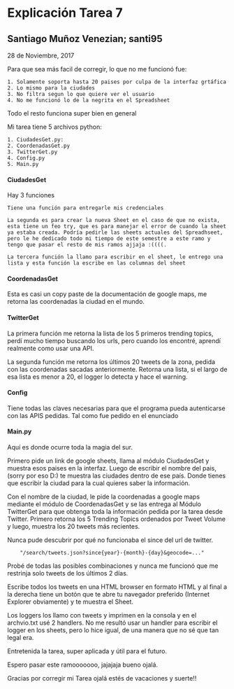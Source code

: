 # Explicación Tarea 7

## Santiago Muñoz Venezian; santi95

28 de Noviembre, 2017

Para que sea más facil de corregir, lo que no me funcionó fue:

    1. Solamente soporta hasta 20 paises por culpa de la interfaz grtáfica
    2. Lo mismo para la ciudades
    3. No filtra segun lo que quiere ver el usuario
    4. No me funcionó lo de la negrita en el Spreadsheet

Todo el resto funciona super bien en general

Mi tarea tiene 5 archivos python:

    1. CiudadesGet.py:
    2. CoordenadasGet.py 
    3. TwitterGet.py
    4. Config.py
    5. Main.py
        
#### CiudadesGet

Hay 3 funciones

    Tiene una función para entregarle mis credenciales
    
    La segunda es para crear la nueva Sheet en el caso de que no exista, 
    esta tiene un feo try, que es para manejar el error de cuando la sheet
    ya estaba creada. Podría pedirle las sheets actuales del Spreadhseet, 
    pero le he dedicado todo mi tiempo de este semestre a este ramo y 
    tengo que pasar el resto de mis ramos ajjaja :((((.

    La tercera función la llamo para escribir en el sheet, le entrego una 
    lista y esta función la escribe en las columnas del sheet

#### CoordenadasGet

Esta es casi un copy paste de la documentación de google maps, me retorna las
coordenadas la ciudad en el mundo.

#### TwitterGet

La primera función me retorna la lista de los 5 primeros trending topics,
perdí mucho tiempo buscando los urls, pero cuando los encontré, aprendí
realmente como usar una API.

La segunda función me retorna los últimos 20 tweets de la zona, pedida
con las coordenadas sacadas anteriormente. Retorna una lista, 
si el largo de esa lista es menor a 20, el logger lo detecta y hace el
warning.

#### Config

Tiene todas las claves necesarias para que el programa pueda autenticarse 
con las APIS pedidas. Tal como fue pedido en el enunciado

#### Main.py

Aquí es donde ocurre toda la magia del sur. 

Primero pide un link de google sheets, llama al módulo CiudadesGet y 
muestra esos paises en la interfaz. Luego de escribir el nombre del pais, 
(sorry por eso D:) te muestra las ciudades dentro de ese país. Donde tienes
que escribir la ciudad para la cual quieres saber la información.

Con el nombre de la ciudad, le pide la coordenadas a google maps mediante el
módulo de CoordenadasGet y se las entrega al Módulo TwitterGet para que 
obtenga toda la información pedida por la tarea desde Twitter. Primero
retorna los 5 Trending Topics ordenados por Tweet Volume y luego, 
muestra los 20 tweets más recientes. 

Nunca pude descubrir por qué no funcionaba el since del url de twitter.

        "/search/tweets.json?since{year}-{month}-{day}&geocode=..."

Probé de todas las posibles combinaciones y nunca me funcionó que me restrinja solo tweets de los últimos 2 días. 

Escribe todos los tweets en una HTML browser en formato HTML y al final a la
derecha tiene un botón que te abre tu navegador preferido (Internet Explorer 
obviamente) y te muestra el Sheet.

Los loggers los llamo con tweets y imprimen en la consola y en el archvio.txt
usé 2 handlers. No me resultó usar un handler para escribir el logger en los
sheets, pero lo hice igual, de una manera que no sé que tan legal era.

Entretenida la tarea, super aplicada y útil para el futuro.

Espero pasar este ramooooooo, jajajaja bueno ojalá. 

Gracias por corregir mi Tarea ojalá estés de vacaciones y suerte!!

